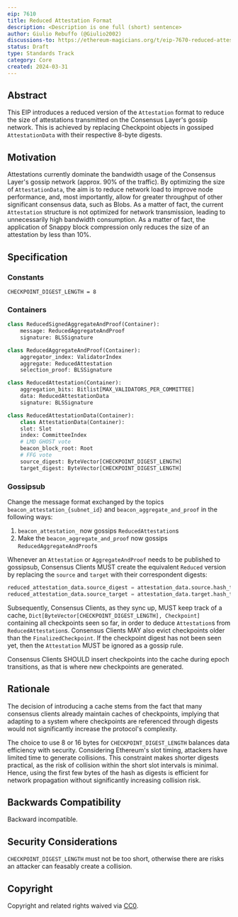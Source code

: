 ```yaml
---
eip: 7610
title: Reduced Attestation Format
description: <Description is one full (short) sentence>
author: Giulio Rebuffo (@Giulio2002)
discussions-to: https://ethereum-magicians.org/t/eip-7670-reduced-attestation-format-for-gossiping-attestations/19458
status: Draft
type: Standards Track
category: Core
created: 2024-03-31
---
```


## Abstract

This EIP introduces a reduced version of the `Attestation` format to reduce the size of attestations transmitted on the Consensus Layer's gossip network. This is achieved by replacing Checkpoint objects in gossiped `AttestationData` with their respective 8-byte digests.

## Motivation

Attestations currently dominate the bandwidth usage of the Consensus Layer's gossip network (approx. 90% of the traffic). By optimizing the size of `AttestationData`, the aim is to reduce network load to improve node performance, and, most importantly, allow for greater throughput of other significant consensus data, such as Blobs. As a matter of fact, the current `Attestation` structure is not optimized for network transmission, leading to unnecessarily high bandwidth consumption. As a matter of fact, the application of Snappy block compression only reduces the size of an attestation by less than 10%.


## Specification

### Constants

```
CHECKPOINT_DIGEST_LENGTH = 8
```

### Containers

```python
class ReducedSignedAggregateAndProof(Container):
    message: ReducedAggregateAndProof
    signature: BLSSignature
```

```python
class ReducedAggregateAndProof(Container):
    aggregator_index: ValidatorIndex
    aggregate: ReducedAttestation
    selection_proof: BLSSignature
```

```python
class ReducedAttestation(Container):
    aggregation_bits: Bitlist[MAX_VALIDATORS_PER_COMMITTEE]
    data: ReducedAttestationData
    signature: BLSSignature
```

```python
class ReducedAttestationData(Container):
    class AttestationData(Container):
    slot: Slot
    index: CommitteeIndex
    # LMD GHOST vote
    beacon_block_root: Root
    # FFG vote
    source_digest: ByteVector[CHECKPOINT_DIGEST_LENGTH]
    target_digest: ByteVector[CHECKPOINT_DIGEST_LENGTH]
```

### Gossipsub

Change the message format exchanged by the topics `beacon_attestation_{subnet_id}` and `beacon_aggregate_and_proof` in the following ways:

1) `beacon_attestation_` now gossips `ReducedAttestation`s
2) Make the `beacon_aggregate_and_proof` now gossips `ReducedAggregateAndProof`s

Whenever an `Attestation` or `AggregateAndProof` needs to be published to gossipsub, Consensus Clients MUST  create the equivalent `Reduced` version by replacing the `source` and `target` with their correspondent digests:

```python
reduced_attestation_data.source_digest = attestation_data.source.hash_tree_root()[0:CHECKPOINT_DIGEST_LENGTH]
reduced_attestation_data.source_target = attestation_data.target.hash_tree_root()[0:CHECKPOINT_DIGEST_LENGTH]
```

Subsequently, Consensus Clients, as they sync up, MUST keep track of a cache, `Dict[ByteVector[CHECKPOINT_DIGEST_LENGTH], Checkpoint]` containing all checkpoints seen so far, in order to deduce `Attestation`s from `ReducedAttestation`s. Consensus Clients MAY also evict checkpoints older than the `FinalizedCheckpoint`. If the checkpoint digest has not been seen yet, then the `Attestation` MUST be ignored as a gossip rule.

Consensus Clients SHOULD insert checkpoints into the cache during epoch transitions, as that is where new checkpoints are generated.


## Rationale

The decision of introducing a cache stems from the fact that many consensus clients already maintain caches of checkpoints, implying that adapting to a system where checkpoints are referenced through digests would not significantly increase the protocol's complexity.

The choice to use 8 or 16 bytes for `CHECKPOINT_DIGEST_LENGTH` balances data efficiency with security. Considering Ethereum's slot timing, attackers have limited time to generate collisions. This constraint makes shorter digests practical, as the risk of collision within the short slot intervals is minimal. Hence, using the first few bytes of the hash as digests is efficient for network propagation without significantly increasing collision risk.

## Backwards Compatibility

Backward incompatible.

## Security Considerations

`CHECKPOINT_DIGEST_LENGTH` must not be too short, otherwise there are risks an attacker can feasably create a collision.

## Copyright

Copyright and related rights waived via [CC0](../LICENSE.md).
